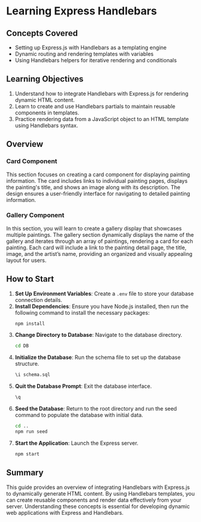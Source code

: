 # Learning Express Handlebars

## Concepts Covered

- Setting up Express.js with Handlebars as a templating engine
- Dynamic routing and rendering templates with variables
- Using Handlebars helpers for iterative rendering and conditionals

## Learning Objectives

1. Understand how to integrate Handlebars with Express.js for rendering dynamic HTML content.
2. Learn to create and use Handlebars partials to maintain reusable components in templates.
3. Practice rendering data from a JavaScript object to an HTML template using Handlebars syntax.

## Overview

### Card Component

This section focuses on creating a card component for displaying painting information. The card includes links to individual painting pages, displays the painting's title, and shows an image along with its description. The design ensures a user-friendly interface for navigating to detailed painting information.

### Gallery Component

In this section, you will learn to create a gallery display that showcases multiple paintings. The gallery section dynamically displays the name of the gallery and iterates through an array of paintings, rendering a card for each painting. Each card will include a link to the painting detail page, the title, image, and the artist’s name, providing an organized and visually appealing layout for users.

## How to Start

1. **Set Up Environment Variables**: Create a `.env` file to store your database connection details.
2. **Install Dependencies**: Ensure you have Node.js installed, then run the following command to install the necessary packages:
   ```bash
   npm install
   ```
3. **Change Directory to Database**: Navigate to the database directory.
   ```bash
   cd DB
   ```
4. **Initialize the Database**: Run the schema file to set up the database structure.
   ```bash
   \i schema.sql
   ```
5. **Quit the Database Prompt**: Exit the database interface.
   ```bash
   \q
   ```
6. **Seed the Database**: Return to the root directory and run the seed command to populate the database with initial data.
   ```bash
   cd ..
   npm run seed
   ```
7. **Start the Application**: Launch the Express server.
   ```bash
   npm start
   ```

## Summary

This guide provides an overview of integrating Handlebars with Express.js to dynamically generate HTML content. By using Handlebars templates, you can create reusable components and render data effectively from your server. Understanding these concepts is essential for developing dynamic web applications with Express and Handlebars.
